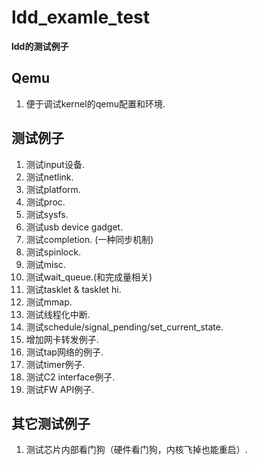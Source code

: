 # ldd_examle_test
**ldd的测试例子**

## Qemu
1. 便于调试kernel的qemu配置和环境.

## 测试例子

1. 测试input设备.
2. 测试netlink.
3. 测试platform.
4. 测试proc.
5. 测试sysfs.
6. 测试usb device gadget.
7. 测试completion. (一种同步机制)
8. 测试spinlock.
9. 测试misc.
10. 测试wait_queue.(和完成量相关)
11. 测试tasklet & tasklet hi.
12. 测试mmap.
13. 测试线程化中断.
14. 测试schedule/signal_pending/set_current_state.
15. 增加网卡转发例子.
16. 测试tap网络的例子.
17. 测试timer例子.
18. 测试C2 interface例子.
19. 测试FW API例子.

## 其它测试例子

1. 测试芯片内部看门狗（硬件看门狗，内核飞掉也能重启）.
